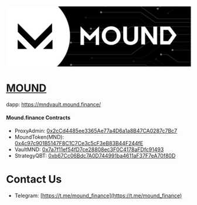 [![Mound Banner](assets/mound_banner.jpg)](https://mndvault.mound.finance/)

# [MOUND](https://mndvault.mound.finance/)
dapp: https://mndvault.mound.finance/


#### Mound.finance Contracts
- ProxyAdmin: [0x2cCd4485ee3365Ae77a4D6a1a8B47CA0287c7Bc7](https://bscscan.com/address/0x2cCd4485ee3365Ae77a4D6a1a8B47CA0287c7Bc7)
- MoundToken(MND): [0x4c97c901B5147F8C1C7Ce3c5cF3eB83B44F244fE](https://bscscan.com/address/0x4c97c901B5147F8C1C7Ce3c5cF3eB83B44F244fE)
- VaultMND: [0x7a7f11ef54fD7ce28808ec3F0C4178aFDfc91493](https://bscscan.com/address/0x7a7f11ef54fD7ce28808ec3F0C4178aFDfc91493)
- StrategyQBT: [0xb67Cc06Bdc7A0D744991ba4611aF37F7eA70f80D](https://bscscan.com/address/0xb67Cc06Bdc7A0D744991ba4611aF37F7eA70f80D)

# Contact Us
- Telegram: [https://t.me/mound_finance](https://t.me/mound_finance)
